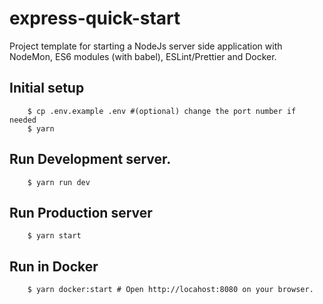 # express-quick-start

Project template for starting a NodeJs server side application with NodeMon, ES6 modules (with babel), ESLint/Prettier and Docker.

## Initial setup

```Shell
    $ cp .env.example .env #(optional) change the port number if needed
    $ yarn 
```

## Run Development server.
```Shell
    $ yarn run dev
```

## Run Production server
```Shell
    $ yarn start
```


## Run in Docker 
```Shell
    $ yarn docker:start # Open http://locahost:8080 on your browser.
```
